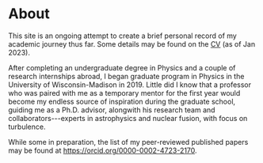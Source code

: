 # About
This site is an ongoing attempt to create a brief personal record of my academic journey thus far.  Some details may be found on the <a href="bindeshtripathi.github.io/CV_Bindesh_Tripathi.pdf" target="_blank">CV</a> (as of Jan 2023).

After completing an undergraduate degree in Physics and a couple of research internships abroad, I began graduate program in Physics in the University of Wisconsin-Madison in 2019. Little did I know that a professor who was paired with me as a temporary mentor for the first year would become my endless source of inspiration during the graduate school, guiding me as a Ph.D. advisor, alongwith his research team and collaborators---experts in astrophysics and nuclear fusion, with focus on turbulence.

While some in preparation, the list of my peer-reviewed published papers may be found at https://orcid.org/0000-0002-4723-2170.



